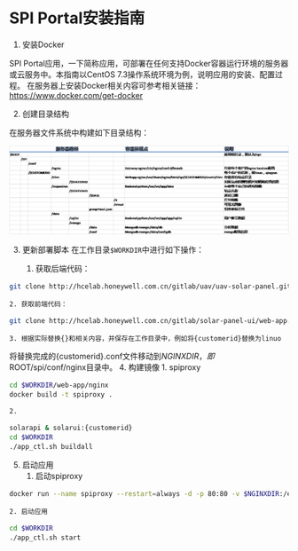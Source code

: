 # SPI Portal安装指南

1. 安装Docker

SPI Portal应用，一下简称应用，可部署在任何支持Docker容器运行环境的服务器或云服务中。本指南以CentOS 7.3操作系统环境为例，说明应用的安装、配置过程。
在服务器上安装Docker相关内容可参考相关链接：https://www.docker.com/get-docker

2. 创建目录结构

在服务器文件系统中构建如下目录结构：

![gimp](doc/img/hierachy.png)

3. 更新部署脚本
在工作目录`$WORKDIR`中进行如下操作：

    1. 获取后端代码：

```bash
git clone http://hcelab.honeywell.com.cn/gitlab/uav/uav-solar-panel.git
```

    2. 获取前端代码：

```bash
git clone http://hcelab.honeywell.com.cn/gitlab/solar-panel-ui/web-app.git
```
    3. 根据实际替换{}和相关内容，并保存在工作目录中，例如将{customerid}替换为linuo
   
将替换完成的{customerid}.conf文件移动到$NGINXDIR，即$ROOT/spi/conf/nginx目录中。
4. 构建镜像
    1. spiproxy

```bash
cd $WORKDIR/web-app/nginx
docker build -t spiproxy .
```

    2.
```bash
solarapi & solarui:{customerid}
cd $WORKDIR
./app_ctl.sh buildall
```
5.	启动应用
    1. 启动spiproxy

```bash
docker run --name spiproxy --restart=always -d -p 80:80 -v $NGINXDIR:/etc/nginx/conf.d/brands spiproxy
```
    2. 启动应用

```bash
cd $WORKDIR
./app_ctl.sh start
```